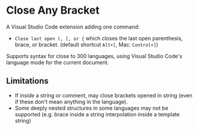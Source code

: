 # Close Any Bracket

A Visual Studio Code extension adding one command:

- `Close last open (, [, or {` which closes the last open parenthesis, brace, or bracket. (default shortcut `Alt+]`, Mac: `Control+]`)

Supports syntax for close to 300 languages, using Visual Studio Code's language mode for the current document.

## Limitations

- If _inside_ a string or comment, may close brackets opened in string (even if these don't mean anything in the language).
- Some deeply nested structures in some languages may not be supported (e.g. brace inside a string interpolation inside a template string)
